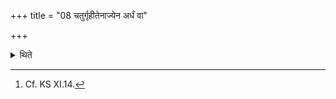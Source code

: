 +++
title = "08 चतुर्गृहीतेनाज्येन अर्धं वा"

+++

<details><summary>थिते</summary>

8. by means of four-times scooped ghee. Or (he may offer) half (of the ghee) with the first (part of the formula called) graha and half with the next (part of the formula called graha). The performer gives four Dakṣiṇās: a horse, gold, a bull, and a garment.[^1]   

[^1]: Cf. KS XI.14. 
</details>
